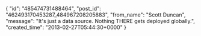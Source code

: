  {
   "id": "485474731488464",
   "post_id": "462493170453287_484967208205883",
   "from_name": "Scott Duncan",
   "message": "It's just a data source. Nothing THERE gets deployed globally.",
   "created_time": "2013-02-27T05:44:30+0000"
 }
